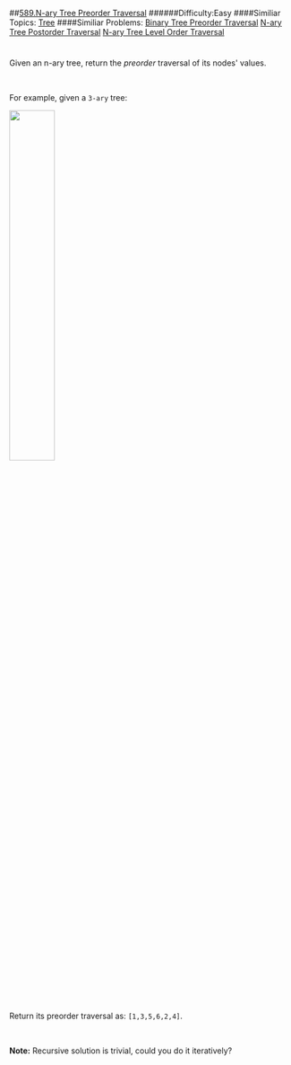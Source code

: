 ##[589.N-ary Tree Preorder Traversal](https://leetcode.com/problems/n-ary-tree-preorder-traversal/description/ "589.N-ary Tree Preorder Traversal")
######Difficulty:Easy
####Similiar Topics:
  [Tree](https://leetcode.com//tag/tree)
####Similiar Problems:
  [Binary Tree Preorder Traversal](https://leetcode.com//problems/binary-tree-preorder-traversal)  [N-ary Tree Postorder Traversal](https://leetcode.com//problems/n-ary-tree-postorder-traversal)  [N-ary Tree Level Order Traversal](https://leetcode.com//problems/n-ary-tree-level-order-traversal)
<div class="question-description__3U1T" style="padding-top: 10px;"><div><p>Given an n-ary tree, return the <i>preorder</i> traversal of its nodes' values.</p>
&#160;

<p>For example, given a <code>3-ary</code> tree:</p>

<p><img height="40%" src="/static/images/problemset/NaryTreeExample.png" width="40%"/></p>
&#160;

<p>Return its preorder traversal as: <code>[1,3,5,6,2,4]</code>.</p>
&#160;

<p><b>Note:</b> Recursive solution is trivial, could you do it iteratively?</p></div></div><div> </div><div> </div><div> </div><div> </div><div> </div><div> </div><div> </div><div> </div><div> </div><div> </div><div> </div><div> </div><div> </div><div> </div><div> </div><div> </div><div> </div><div> </div><div> </div><div> </div><div> </div><div> </div><div> </div><div> </div><div> </div><div> </div><div> </div><div> </div><div> </div><div> </div><div> </div><div> </div><div> </div><div> </div><div> </div><div> </div><div> </div><div> </div><div> </div><div> </div><div> </div><div> </div><div> </div><div> </div><div> </div><div> </div><div> </div><div> </div><div> </div><div> </div><div> </div><div> </div><div> </div><div> </div><div> </div><div> </div><div> </div><div> </div><div> </div><div> </div><div> </div><div> </div><div> </div><div> </div><div> </div><div> </div><div> </div><div> </div><div> </div><div> </div><div> </div><div> </div><div> </div><div> </div><div> </div><div> </div><div> </div><div> </div><div> </div><div> </div><div> </div><div> </div><div> </div><div> </div><div> </div><div> </div><div> </div><div> </div><div> </div><div> </div><div> </div><div> </div><div> </div><div> </div><div> </div><div> </div><div> </div><div> </div><div> </div><div> </div><div> </div><div> </div><div> </div><div> </div><div> </div><div> </div><div> </div><div> </div><div> </div><div> </div><div> </div><div> </div>